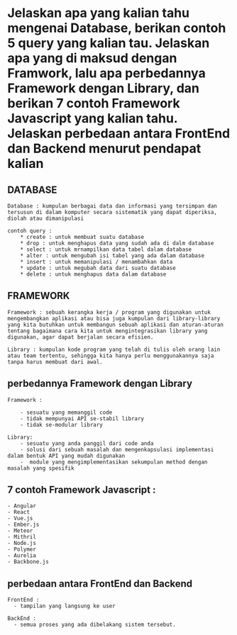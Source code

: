 # Jelaskan apa yang kalian tahu mengenai Database, berikan contoh 5 query yang kalian tau. Jelaskan apa yang di maksud dengan Framwork, lalu apa perbedannya Framework dengan Library, dan berikan 7 contoh Framework Javascript yang kalian tahu. Jelaskan perbedaan antara FrontEnd dan Backend menurut pendapat kalian

## DATABASE

    Database : kumpulan berbagai data dan informasi yang tersimpan dan tersusun di dalam komputer secara sistematik yang dapat diperiksa, diolah atau dimanipulasi

    contoh query :
        * create : untuk membuat suatu database
        * drop : untuk menghapus data yang sudah ada di dalm database
        * select : untuk mrnampilkan data tabel dalam database
        * alter : untuk mengubah isi tabel yang ada dalam database
        * insert : untuk memanipulasi / menambahkan data
        * update : untuk megubah data dari suatu database
        * delete : untuk menghapus data dalam database

## FRAMEWORK

    Framework : sebuah kerangka kerja / program yang digunakan untuk mengembangkan aplikasi atau bisa juga kumpulan dari library-library yang kita butuhkan untuk membangun sebuah aplikasi dan aturan-aturan tentang bagaimana cara kita untuk mengintegrasikan library yang digunakan, agar dapat berjalan secara efisien.

    Library : kumpulan kode program yang telah di tulis oleh orang lain atau team tertentu, sehingga kita hanya perlu menggunakannya saja tanpa harus membuat dari awal.
    
## perbedannya Framework dengan Library

    Framework :

        - sesuatu yang memanggil code
        - tidak mempunyai API se-stabil library
        - tidak se-modular library

    Library: 
        - sesuatu yang anda panggil dari code anda
        - solusi dari sebuah masalah dan mengenkapsulasi implementasi dalam bentuk API yang mudah digunakan
        -  module yang mengimplementasikan sekumpulan method dengan masalah yang spesifik

## 7 contoh Framework Javascript :
    - Angular
    - React
    - Vue.js
    - Ember.js
    - Meteor
    - Mithril
    - Node.js
    - Polymer
    - Aurelia
    - Backbone.js


## perbedaan antara FrontEnd dan Backend

    FrontEnd : 
      - tampilan yang langsung ke user
    
    BackEnd : 
      - semua proses yang ada dibelakang sistem tersebut. 